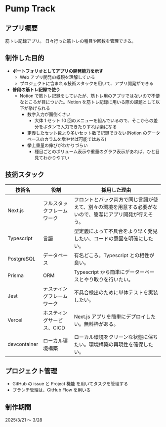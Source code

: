 # Pump Track

## アプリ概要

筋トレ記録アプリ。
日々行った筋トレの種目や回数を管理できる。

## 制作した目的

- **ポートフォリオとしてアプリの開発能力を示す**
  - Web アプリ開発の概観を理解している
  - プロジェクトに含まれる技術スタックを用いて、アプリ開発ができる
- **普段の筋トレ記録で使う**
  - Notion で筋トレ記録をしていたが、筋トレ用のアプリではないので不便なところが目についた。Notion を筋トレ記録に用いる際の課題として以下が挙げられる
    - 数字入力が面倒くさい
      - 大体 1 セット 10 回のメニューを組んでいるので、そこからの差分をボタンで入力できたりすれば楽になる
    - 定義したセット数より多いセット数で記録できない(Notion のデータベースのカラムを増やせば可能ではある)
    - 挙上重量の伸びがわかりづらい
      - 種目ごとのボリューム表示や重量のグラフ表示があれば、ひと目見てわかりやすい

## 技術スタック

| 技術名       | 役割                       | 採用した理由                                                                                             |
| ------------ | -------------------------- | -------------------------------------------------------------------------------------------------------- |
| Next.js      | フルスタックフレームワーク | フロントとバック両方で同じ言語が使えて、別々の環境を用意する必要がないので、簡潔にアプリ開発が行えそう。 |
| Typescript   | 言語                       | 型定義によって不具合をより早く発見したい、コードの意図を明確にしたい。                                   |
| PostgreSQL   | データベース               | 有名どころ。Typescript との相性が良い。                                                                  |
| Prisma       | ORM                        | Typescript から簡単にデーターベースとやり取りを行いたい。                                                |
| Jest         | テスティングフレームワーク | 不具合検出のために単体テストを実装したい。                                                               |
| Vercel       | ホスティングサービス、CICD | Next.js アプリを簡単にデプロイしたい。無料枠がある。                                                     |
| devcontainer | ローカル環境構築           | ローカル環境をクリーンな状態に保ちたい。環境構築の再現性を確保したい。                                   |

## プロジェクト管理

- GitHub の issue と Project 機能 を用いてタスクを管理する
- ブランチ管理は、GitHub Flow を用いる

## 制作期間

2025/3/21 〜 3/28
